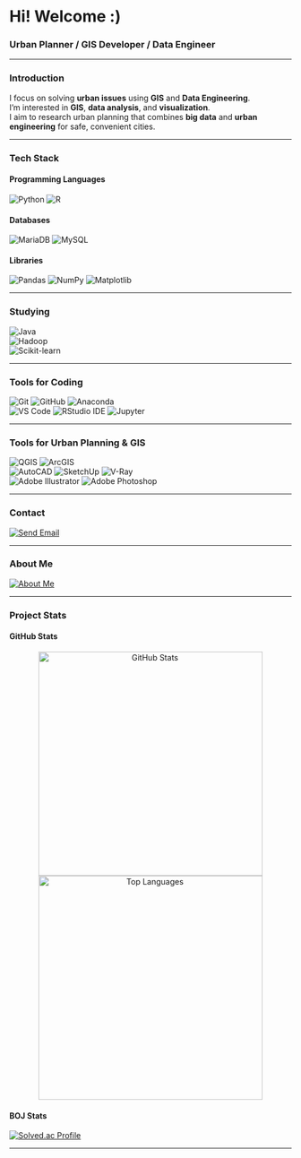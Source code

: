 # Hi! Welcome :)

### Urban Planner / GIS Developer / Data Engineer

---

### Introduction
I focus on solving **urban issues** using **GIS** and **Data Engineering**.  
I’m interested in **GIS**, **data analysis**, and **visualization**.  
I aim to research urban planning that combines **big data** and **urban engineering** for safe, convenient cities.

---

### Tech Stack
#### Programming Languages
![Python](https://img.shields.io/badge/python-3670A0?style=for-the-badge&logo=python&logoColor=ffdd54)
![R](https://img.shields.io/badge/R-276DC3?style=for-the-badge&logo=R&logoColor=white)

#### Databases
![MariaDB](https://img.shields.io/badge/MariaDB-003545?style=for-the-badge&logo=MariaDB&logoColor=white)
![MySQL](https://img.shields.io/badge/MySQL-4479A1?style=for-the-badge&logo=MySQL&logoColor=white)

#### Libraries
![Pandas](https://img.shields.io/badge/pandas-150458.svg?style=for-the-badge&logo=pandas&logoColor=white)
![NumPy](https://img.shields.io/badge/numpy-4d77cf.svg?style=for-the-badge&logo=numpy&logoColor=white)
![Matplotlib](https://img.shields.io/badge/Matplotlib-11557c.svg?style=for-the-badge&logo=Matplotlib&logoColor=white)

---

### Studying
![Java](https://img.shields.io/badge/Java-E11F21.svg?style=for-the-badge&logo=java&logoColor=white)  
![Hadoop](https://img.shields.io/badge/Hadoop-66CCFF.svg?style=for-the-badge&logo=Apache%20hadoop&logoColor=black)  
![Scikit-learn](https://img.shields.io/badge/scikitlearn-F7931E.svg?style=for-the-badge&logo=scikitlearn&logoColor=white)

---

### Tools for Coding
![Git](https://img.shields.io/badge/git-F05033.svg?style=for-the-badge&logo=git&logoColor=white)
![GitHub](https://img.shields.io/badge/github-181717.svg?style=for-the-badge&logo=github&logoColor=white)
![Anaconda](https://img.shields.io/badge/Anaconda-44A833.svg?style=for-the-badge&logo=Anaconda&logoColor=white)  
![VS Code](https://img.shields.io/badge/VS%20Code-22ABF3.svg?style=for-the-badge&logo=visual-studio-code&logoColor=white)
![RStudio IDE](https://img.shields.io/badge/Rstudio%20IDE-75AADB.svg?style=for-the-badge&logo=rstudio-ide&logoColor=white)
![Jupyter](https://img.shields.io/badge/Jupyter-F37626.svg?style=for-the-badge&logo=Jupyter&logoColor=white)

---

### Tools for Urban Planning & GIS
![QGIS](https://img.shields.io/badge/QGIS-589632.svg?style=for-the-badge&logo=qgis&logoColor=white)
![ArcGIS](https://img.shields.io/badge/ArcGIS-2C7AC3.svg?style=for-the-badge&logo=ArcGIS&logoColor=white)  
![AutoCAD](https://img.shields.io/badge/Autocad-E51050.svg?style=for-the-badge&logo=Autocad&logoColor=white)
![SketchUp](https://img.shields.io/badge/SketchUp-005F9E.svg?style=for-the-badge&logo=Sketchup&logoColor=white)
![V-Ray](https://img.shields.io/badge/V--Ray-91b6e2.svg?style=for-the-badge&logo=Vray&logoColor=white)  
![Adobe Illustrator](https://img.shields.io/badge/Adobe%20Illustrator-FF9A00.svg?style=for-the-badge&logo=adobeillustrator&logoColor=white)
![Adobe Photoshop](https://img.shields.io/badge/Adobe%20Photoshop-31A8FF.svg?style=for-the-badge&logo=adobephotoshop&logoColor=white)

---

### Contact
[![Send Email](https://img.shields.io/badge/Send%20E--Mail!-D14836?style=for-the-badge&logo=gmail&logoColor=white)](mailto:1933874@donga.ac.kr)

---

### About Me
[![About Me](https://img.shields.io/badge/About%20Me!-F3F3F3.svg?style=for-the-badge&logo=notion&logoColor=black)](https://bit.ly/4fMvYdr)

---

### Project Stats
#### GitHub Stats
<div align="center">
  <img src="https://github-readme-stats.vercel.app/api?username=peakearth&show_icons=true&theme=transparent" width="400" alt="GitHub Stats">
  <img src="https://github-readme-stats.vercel.app/api/top-langs/?username=peakearth&theme=transparent" width="400" alt="Top Languages">
</div>

#### BOJ Stats
[![Solved.ac Profile](http://mazassumnida.wtf/api/v2/generate_badge?boj=liilliiilliliiil)](https://solved.ac/liilliiilliliiil/)

---
